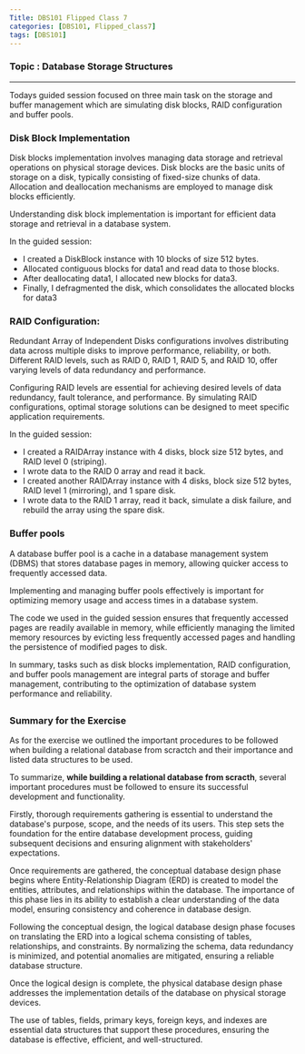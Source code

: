 ```yaml
---
Title: DBS101 Flipped Class 7
categories: [DBS101, Flipped_class7]
tags: [DBS101]
---
```


### Topic :  Database Storage Structures
---

Todays guided session focused on three main task on the storage and buffer management which are simulating disk blocks, RAID configuration and buffer pools.

### Disk Block Implementation 

Disk blocks implementation involves managing data storage and retrieval operations on physical storage devices. Disk blocks are the basic units of storage on a disk, typically consisting of fixed-size chunks of data. Allocation and deallocation mechanisms are employed to manage disk blocks efficiently.

Understanding disk block implementation is important for efficient data storage and retrieval in a database system. 

In the guided session:

- I created a DiskBlock instance with 10 blocks of size 512 bytes. 
- Allocated contiguous blocks for data1 and read data to those blocks.
- After deallocating data1, I allocated new blocks for data3.
- Finally, I defragmented the disk, which consolidates the allocated blocks for data3



### RAID Configuration:
 
 Redundant Array of Independent Disks configurations involves distributing data across multiple disks to improve performance, reliability, or both. Different RAID levels, such as RAID 0, RAID 1, RAID 5, and RAID 10, offer varying levels of data redundancy and performance.

Configuring RAID levels are essential for achieving desired levels of data redundancy, fault tolerance, and performance. By simulating RAID configurations, optimal storage solutions can be designed to meet specific application requirements.

In the guided session:

- I created a RAIDArray instance with 4 disks, block size 512 bytes, and RAID level 0 (striping).
- I wrote data to the RAID 0 array and read it back.
- I created another RAIDArray instance with 4 disks, block size 512 bytes, RAID level 1 (mirroring), and 1 spare disk.
- I wrote data to the RAID 1 array, read it back, simulate a disk failure, and rebuild the array using the spare disk.


 ### Buffer pools

A database buffer pool is a cache in a database management system (DBMS) that stores database pages in memory, allowing quicker access to frequently accessed data.

Implementing and managing buffer pools effectively is important for optimizing memory usage and access times in a database system. 

The code we used in the guided session ensures that frequently accessed pages are readily available in memory, while efficiently managing the limited memory resources by evicting less frequently accessed pages and handling the persistence of modified pages to disk.

In summary, tasks such as disk blocks implementation, RAID configuration, and buffer pools management are integral parts of storage and buffer management, contributing to the optimization of database system performance and reliability.

##
##

### Summary for the Exercise

As for the exercise we outlined the important procedures to be followed when building a relational database from scractch and their importance and listed data structures to be used.

To summarize, **while building a relational database from scracth**, several important procedures must be followed to ensure its successful development and functionality. 

Firstly, thorough requirements gathering is essential to understand the database's purpose, scope, and the needs of its users. This step sets the foundation for the entire database development process, guiding subsequent decisions and ensuring alignment with stakeholders' expectations. 

Once requirements are gathered, the conceptual database design phase begins where Entity-Relationship Diagram (ERD) is created to model the entities, attributes, and relationships within the database. The importance of this phase lies in its ability to establish a clear understanding of the data model, ensuring consistency and coherence in database design.

Following the conceptual design, the logical database design phase focuses on translating the ERD into a logical schema consisting of tables, relationships, and constraints. By normalizing the schema, data redundancy is minimized, and potential anomalies are mitigated, ensuring a reliable database structure.

Once the logical design is complete, the physical database design phase addresses the implementation details of the database on physical storage devices. 

The use of tables, fields, primary keys, foreign keys, and indexes are essential data structures that support these procedures, ensuring the database is effective, efficient, and well-structured.



